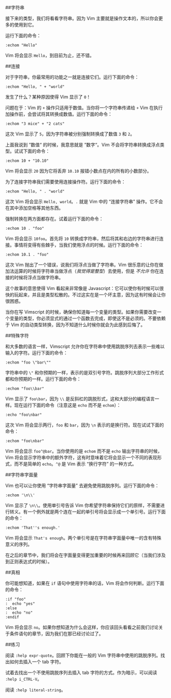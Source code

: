 ##字符串

接下来的类型，我们将看看字符串。因为 Vim 主要就是操作文本的，所以你会更多的使用到它。

运行下面的命令：

```vim
:echom "Hello"
```

Vim 将会显示 `Hello`，到目前为止，还不错。

##连接

对于字符串，你最常用的功能之一就是连接它们。运行下面的命令：

```vim
:echom "Hello, " + "world"
```

发生了什么？某种原因使得 Vim 显示了 `0`！

问题在于：Vim 的 `+` 操作只适用于数值。当你将一个字符串传递给 `+` Vim 在执行加操作前，会尝试将其转换成数值。运行下面的命令：

```vim
:echom "3 mice" + "2 cats"
```

这次 Vim 显示了 `5`，因为字符串被分别强制转换成了数值 `3` 和 `2`。

上面我说到 ”数值“ 的时候，我意思就是 ”数字“。Vim 不会将字符串转换成浮点类型。试试下面的命令：

```vim
:echom 10 + "10.10"
```

Vim 将会显示 `20` 因为它将丢弃 `10.10` 报错小数点在内的所有的小数部分。

为了连接字符串我们需要使用连接操作符。运行下面的命令：

```vim
:echom "Hello, " . "world"
```
这次 Vim 将会显示 `Hello, world`。`.` 就是 Vim 中的 “连接字符串” 操作。它不会在其中添加空格等其他东西。

强制转换在两方面都存在。试着运行下面的命令：

```vim
:echom 10 . "foo"
```

Vim 将会显示 `10foo`。首先将 `10` 转换成字符串，然后将其和右边的字符串进行连接。事情将变得有些棘手，当我们使用浮点的时候。运行下面的命令：

```vim
:echom 10.1 . "foo"
```

这次 Vim 抛出了一个错误，说我们将浮点当做了字符串。Vim 很乐意的让你在做加法运算的时候将字符串当做浮点（*我觉得是整型*）去使用，但是 *不允许* 你在连接的时候将浮点当做字符串。

这个故事的意思使得 Vim 看起来非常像是 Javascript：它可以使你有时候可以很快的玩起来，并且是类型松散的。不过这实在是一个坏主意，因为这有时候会让你很困惑。

当你在写 Vimscript 的时候，确保你知道每一个变量的类型。如果你需要改变一个变量的类型，你必须显式的通过一个函数去完成，即使这不是必须的。不要依赖于 Vim 的自动类型转换，因为不知道什么时候你就会为此感到后悔了。

##特殊字符

和大多数的语言一样，Vimscript 允许你在字符串中使用跳脱序列去表示一些难以输入的字符。运行下面的命令：

```vim
:echom "foo \"bar\""
```

字符串中的 `\"` 和你预期的一样，表示的是双引号字符。跳脱序列大部分工作形式都和你预期的一样。运行下面的命令：

```vim
:echom "foo\\bar"
```

Vim 显示了 `foo\bar`，因为 `\\` 是反斜杠的跳脱形式，这和大部分的编程语言一样。现在运行下面的命令（注意这是 `echo` 而不是 `echom`）：

```vim
:echo "foo\nbar"
```

这次 Vim 将会显示两行，`foo` 和 `bar`，因为 `\n` 表示的是换行符。现在试试下面的命令：

```vim
:echom "foo\nbar"
```

Vim 将会显示 `foo^@bar`。当你使用的是 `echom` 而不是 `echo` 输出字符串的时候，Vim 将会显示字符串中的额外字符，这有时意味着它将会显示一个不同的表现形式，而不是简单的 `echo`。`^@` 是 Vim 表示 “换行字符” 的一种方式。

##字符串字面量

Vim 也可以让你使用 “字符串字面量” 去避免使用跳脱序列。运行下面的命令：

```vim
:echom '\n\\'
```

Vim 显示了 `\n\\`。使用单引号告诉 Vim 你希望字符串保持它们的原样，不需要进行转义。有一个例外就是两个连在一起的单引号将会显示成一个单引号。运行下面的命令：

```vim
:echom 'That''s enough.'
```

Vim 将会显示 `That's enough`。两个单引号是在字符串字面量中唯一的含有特殊意义的序列。

在之后的章节中，我们将会在字面量变得更加重要的时候再来回顾它（当我们涉及到正则表达式的时候）。

##真相

你可能想知道，如果在 `if` 语句中使用字符串的话，Vim 将会作何判断。运行下面的命令：

```vim
:if "foo"
:  echo "yes"
:else
:  echo "no"
:endif
```

Vim 将会显示 `no`。如果你想知道为什么会这样，你应该回头看看之前我们讨论关于条件语句的章节，因为我们在那已经讨论过了。

##练习

阅读 `:help expr-quote`。回顾下你能在一般的 Vim 字符串中使用的跳脱序列。找出如何去插入一个 tab 字符。

试着去找出一个不使用跳脱序列去插入 tab 字符的方式。作为暗示，可以阅读 `:help i_CTRL-V`。

阅读 `:help literal-string`。
